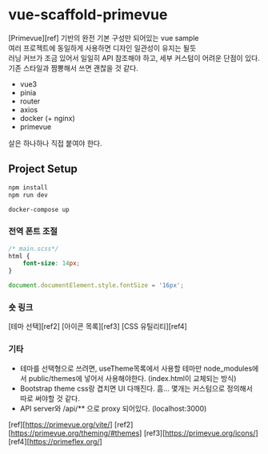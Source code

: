 # vue-scaffold-primevue

[Primevue][ref] 기반의 완전 기본 구성만 되어있는 vue sample   
여러 프로젝트에 동일하게 사용하면 디자인 일관성이 유지는 될듯   
러닝 커브가 조금 있어서 일일히 API 참조해야 하고, 세부 커스텀이 어려운 단점이 있다.   
기존 스타일과 짬뽕해서 쓰면 괜찮을 것 같다.

- vue3
- pinia
- router
- axios
- docker (+ nginx)
- primevue

살은 하나하나 직접 붙여야 한다.

## Project Setup

```sh
npm install
npm run dev
```

```sh
docker-compose up
```

### 전역 폰트 조절

```css
/* main.scss*/
html { 
    font-size: 14px;
}
```

```javascript 
document.documentElement.style.fontSize = '16px';
```

### 숏 링크

[테마 선택][ref2]
[아이콘 목록][ref3]
[CSS 유틸리티][ref4]

### 기타

- 테마를 선택형으로 쓰려면, useTheme목록에서 사용할 테마만 node_modules에서 public/themes에 넣어서 사용해야한다. (index.html이 교체되는 방식)
- Bootstrap theme css랑 겹치면 UI 다깨진다. 흠... 몇개는 커스텀으로 정의해서 따로 써야할 것 같다.
- API server와 /api/** 으로 proxy 되어있다. (localhost:3000)


[ref][https://primevue.org/vite/]
[ref2][https://primevue.org/theming/#themes]
[ref3][https://primevue.org/icons/]
[ref4][https://primeflex.org/]
